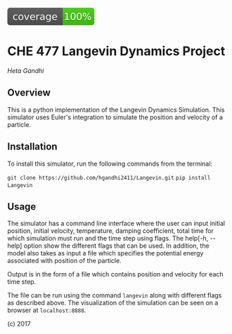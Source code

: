 ![code coverage](img/coverage.svg)

CHE 477 Langevin Dynamics Project
======

*Heta Gandhi*

Overview
-------

This is a python implementation of the Langevin Dynamics Simulation. This simulator uses Euler's integration to simulate the position and velocity of a particle. 

Installation
---------
To install this simulator, run the following commands from the terminal:

`git clone https://github.com/hgandhi2411/Langevin.git` 
`pip install Langevin`

Usage
-----
The simulator has a command line interface where the user can input initial position, initial velocity, temperature, damping coefficient, total time for which simulation must run and the time step using flags. The help[-h, --help] option show the different flags that can be used. In addition, the model also takes as input a file which specifies the potential energy associated with position of the particle. 

Output is in the form of a file which contains position and velocity for each time step.

The file can be run using the command `langevin` along with different flags as described above. The visualization of the simulation can be seen on a browser at `localhost:8888`. 


(c) 2017